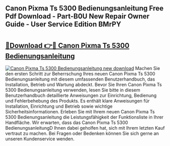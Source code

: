 ## Canon Pixma Ts 5300 Bedienungsanleitung Free Pdf Download - Part-B0U New Repair Owner Guide - User Service Edition BMrPY

# <h2><a href="http://df2gng.blite.top/?on=Canon+Pixma+Ts+5300+Bedienungsanleitung">🔗Download 👉🔴 Canon Pixma Ts 5300 Bedienungsanleitung</a></h2>

[![Canon Pixma Ts 5300 Bedienungsanleitung new download](https://i.imgur.com/lujVjoI.png)](http://df2gng.blite.top/?on=Canon+Pixma+Ts+5300+Bedienungsanleitung)
Machen Sie den ersten Schritt zur Beherrschung Ihres neuen Canon Pixma Ts 5300 Bedienungsanleitung mit diesem umfassenden Benutzerhandbuch, das Installation, Betrieb und Wartung abdeckt. Bevor Sie Ihren Canon Pixma Ts 5300 Bedienungsanleitung verwenden, lesen Sie bitte in diesem Benutzerhandbuch detaillierte Anweisungen zur Einrichtung, Bedienung und Fehlerbehebung des Produkts. Es enthält klare Anweisungen für Installation, Einrichtung und Betrieb sowie wichtige Sicherheitsinformationen. Erleben Sie mit Ihrem neuen Canon Pixma Ts 5300 Bedienungsanleitung die Leistungsfähigkeit der Funktionsliste in Ihrer Handfläche. Wir erwarten, dass das Canon Pixma Ts 5300 BedienungsanleitungD Ihnen dabei geholfen hat, sich mit Ihrem letzten Kauf vertraut zu machen. Bei Fragen oder Bedenken können Sie sich gerne an unseren Kundenservice wenden.
